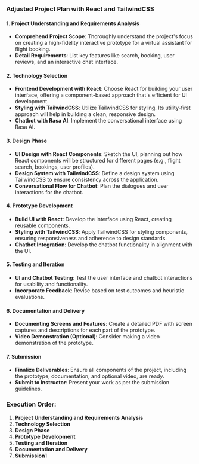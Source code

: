 
### Adjusted Project Plan with React and TailwindCSS

#### 1. Project Understanding and Requirements Analysis
- **Comprehend Project Scope**: Thoroughly understand the project's focus on creating a high-fidelity interactive prototype for a virtual assistant for flight booking.
- **Detail Requirements**: List key features like search, booking, user reviews, and an interactive chat interface.

#### 2. Technology Selection
- **Frontend Development with React**: Choose React for building your user interface, offering a component-based approach that's efficient for UI development.
- **Styling with TailwindCSS**: Utilize TailwindCSS for styling. Its utility-first approach will help in building a clean, responsive design.
- **Chatbot with Rasa AI**: Implement the conversational interface using Rasa AI.

#### 3. Design Phase
- **UI Design with React Components**: Sketch the UI, planning out how React components will be structured for different pages (e.g., flight search, bookings, user profiles).
- **Design System with TailwindCSS**: Define a design system using TailwindCSS to ensure consistency across the application.
- **Conversational Flow for Chatbot**: Plan the dialogues and user interactions for the chatbot.

#### 4. Prototype Development
- **Build UI with React**: Develop the interface using React, creating reusable components.
- **Styling with TailwindCSS**: Apply TailwindCSS for styling components, ensuring responsiveness and adherence to design standards.
- **Chatbot Integration**: Develop the chatbot functionality in alignment with the UI.

#### 5. Testing and Iteration
- **UI and Chatbot Testing**: Test the user interface and chatbot interactions for usability and functionality.
- **Incorporate Feedback**: Revise based on test outcomes and heuristic evaluations.

#### 6. Documentation and Delivery
- **Documenting Screens and Features**: Create a detailed PDF with screen captures and descriptions for each part of the prototype.
- **Video Demonstration (Optional)**: Consider making a video demonstration of the prototype.

#### 7. Submission
- **Finalize Deliverables**: Ensure all components of the project, including the prototype, documentation, and optional video, are ready.
- **Submit to Instructor**: Present your work as per the submission guidelines.

### Execution Order:
1. **Project Understanding and Requirements Analysis**
2. **Technology Selection**
3. **Design Phase**
4. **Prototype Development**
5. **Testing and Iteration**
6. **Documentation and Delivery**
7. **Submission**1